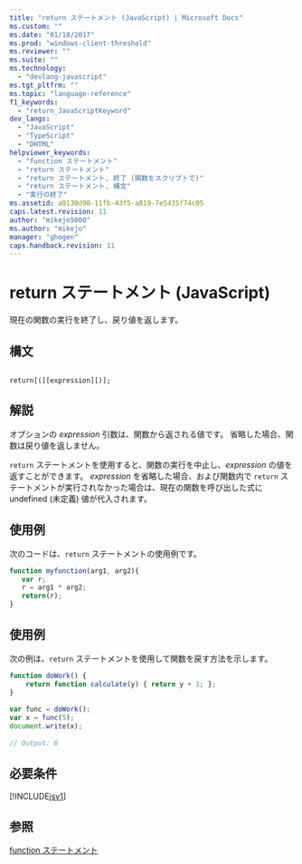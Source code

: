 ```yaml
---
title: "return ステートメント (JavaScript) | Microsoft Docs"
ms.custom: ""
ms.date: "01/18/2017"
ms.prod: "windows-client-threshold"
ms.reviewer: ""
ms.suite: ""
ms.technology: 
  - "devlang-javascript"
ms.tgt_pltfrm: ""
ms.topic: "language-reference"
f1_keywords: 
  - "return_JavaScriptKeyword"
dev_langs: 
  - "JavaScript"
  - "TypeScript"
  - "DHTML"
helpviewer_keywords: 
  - "function ステートメント"
  - "return ステートメント"
  - "return ステートメント, 終了 (関数をスクリプトで)"
  - "return ステートメント, 構文"
  - "実行の終了"
ms.assetid: a9130d90-11fb-43f5-a819-7e5435f74c05
caps.latest.revision: 11
author: "mikejo5000"
ms.author: "mikejo"
manager: "ghogen"
caps.handback.revision: 11
---
```

# return ステートメント (JavaScript)
現在の関数の実行を終了し、戻り値を返します。  
  
## 構文  
  
```  
  
return[(][expression][)];   
```  
  
## 解説  
 オプションの *expression* 引数は、関数から返される値です。  省略した場合、関数は戻り値を返しません。  
  
 `return` ステートメントを使用すると、関数の実行を中止し、*expression* の値を返すことができます。  *expression* を省略した場合、および関数内で `return` ステートメントが実行されなかった場合は、現在の関数を呼び出した式に undefined \(未定義\) 値が代入されます。  
  
## 使用例  
 次のコードは、`return` ステートメントの使用例です。  
  
```javascript  
function myfunction(arg1, arg2){  
   var r;  
   r = arg1 * arg2;  
   return(r);  
}  
```  
  
## 使用例  
 次の例は、`return` ステートメントを使用して関数を戻す方法を示します。  
  
```javascript  
function doWork() {  
    return function calculate(y) { return y + 1; };  
}  
  
var func = doWork();  
var x = func(5);  
document.write(x);  
  
// Output: 6  
```  
  
## 必要条件  
 [!INCLUDE[jsv1](../../javascript/misc/includes/jsv1-md.md)]  
  
## 参照  
 [function ステートメント](../../javascript/reference/function-statement-javascript.md)